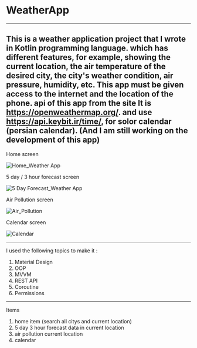 # WeatherApp
---------------
This is a weather application project that I wrote in Kotlin programming language.
which has different features, for example, showing the current location, the air temperature of the desired city, the city's weather condition, air pressure, humidity, etc.
This app must be given access to the internet and the location of the phone.
api of this app from the site
It is https://openweathermap.org/.
and use https://api.keybit.ir/time/, for solor calendar (persian calendar).
(And I am still working on the development of this app)
---------------
Home screen 

![Home_Weather App](https://user-images.githubusercontent.com/115555417/226141662-e17545dc-1059-4d3a-b54d-14b9ae10e996.jpg)



5 day / 3 hour forecast screen

![5 Day Forecast_Weather App](https://user-images.githubusercontent.com/115555417/226141708-8400b6c3-4474-4019-abe3-6c467a1e9f8d.jpg)



Air Pollution screen

![Air_Pollution](https://user-images.githubusercontent.com/115555417/230681086-b519e2a9-f3bc-4466-9e7f-dbd0a342eda1.jpg)



Calendar screen

![Calendar](https://user-images.githubusercontent.com/115555417/231590140-cf8a7838-e68f-489d-937e-a5fa6de78ab8.jpg)




---------------
I used the following topics to make it :
1. Material Design
2. OOP
3. MVVM
4. REST API
5. Coroutine
6. Permissions
---------------
Items
1. home item (search all citys and current location)
2. 5 day 3 hour forecast data in current location
3. air pollution current location
4. calendar 
